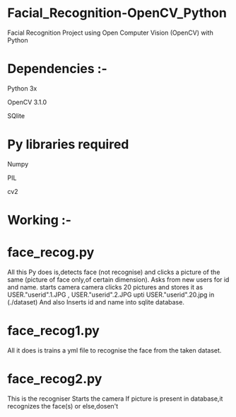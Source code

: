 # Facial_Recognition-OpenCV_Python
Facial Recognition Project using Open Computer Vision (OpenCV) with Python

# Dependencies :-

Python 3x

OpenCV 3.1.0

SQlite

# Py libraries required

Numpy

PIL

cv2

# Working :-

# face_recog.py
All this Py does is,detects face (not recognise) and clicks a picture of the same (picture of face only,of certain dimension). Asks from new users for id and name. starts camera camera clicks 20 pictures and stores it as USER."userid".1.JPG , USER."userid".2.JPG upti USER."userid".20.jpg in (./dataset) And also Inserts id and name into sqlite database.

# face_recog1.py
All it does is trains a yml file to recognise the face from the taken dataset.

# face_recog2.py
This is the recogniser Starts the camera If picture is present in database,it recognizes the face(s) or else,dosen't
